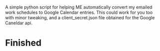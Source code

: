 A simple python script for helping ME automatically convert my emailed work schedules to Google Calendar entries. 
This could work for you too with minor tweaking, and a client_secret.json file obtained for the Google Caneldar api.

<h1> Finished </h1>
